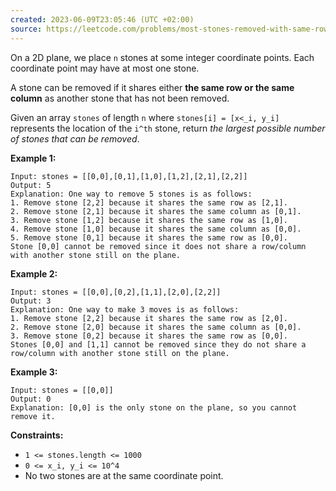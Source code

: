 ```yaml
---
created: 2023-06-09T23:05:46 (UTC +02:00)
source: https://leetcode.com/problems/most-stones-removed-with-same-row-or-column/?envType=study-plan&envId=level-2&plan=leetcode-75
---
```

On a 2D plane, we place `n` stones at some integer coordinate points. Each coordinate point may have at most one stone.

A stone can be removed if it shares either **the same row or the same column** as another stone that has not been removed.

Given an array `stones` of length `n` where `stones[i] = [x<_i, y_i]` represents the location of the `i^th` stone, return _the largest possible number of stones that can be removed_.

**Example 1:**

```
Input: stones = [[0,0],[0,1],[1,0],[1,2],[2,1],[2,2]]
Output: 5
Explanation: One way to remove 5 stones is as follows:
1. Remove stone [2,2] because it shares the same row as [2,1].
2. Remove stone [2,1] because it shares the same column as [0,1].
3. Remove stone [1,2] because it shares the same row as [1,0].
4. Remove stone [1,0] because it shares the same column as [0,0].
5. Remove stone [0,1] because it shares the same row as [0,0].
Stone [0,0] cannot be removed since it does not share a row/column with another stone still on the plane.

```

**Example 2:**

```
Input: stones = [[0,0],[0,2],[1,1],[2,0],[2,2]]
Output: 3
Explanation: One way to make 3 moves is as follows:
1. Remove stone [2,2] because it shares the same row as [2,0].
2. Remove stone [2,0] because it shares the same column as [0,0].
3. Remove stone [0,2] because it shares the same row as [0,0].
Stones [0,0] and [1,1] cannot be removed since they do not share a row/column with another stone still on the plane.

```

**Example 3:**

```
Input: stones = [[0,0]]
Output: 0
Explanation: [0,0] is the only stone on the plane, so you cannot remove it.

```

**Constraints:**

-   `1 <= stones.length <= 1000`
-   `0 <= x_i, y_i <= 10^4`
-   No two stones are at the same coordinate point.
